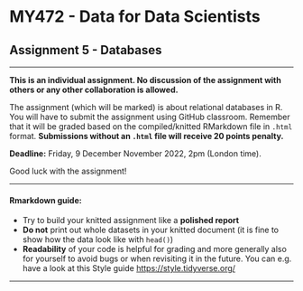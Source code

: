 # MY472 - Data for Data Scientists

## Assignment 5 - Databases

---

**This is an individual assignment. No discussion of the assignment with others or any other collaboration is allowed.**

The assignment (which will be marked) is about relational databases in R. You will have to submit the assignment using GitHub classroom. Remember that it will be graded based on the compiled/knitted RMarkdown file in `.html` format. **Submissions without an `.html` file will receive 20 points penalty.**

**Deadline:** Friday, 9 December November 2022, 2pm (London time).

Good luck with the assignment!

---

#### Rmarkdown guide:

  - Try to build your knitted assignment like a __polished report__
  - __Do not__ print out whole datasets in your knitted document (it is fine to show how the data look like with `head()`)
  - __Readability__ of your code is helpful for grading and more generally also for yourself to avoid bugs or when revisiting it in the future. You can e.g. have a look at this Style guide https://style.tidyverse.org/

---